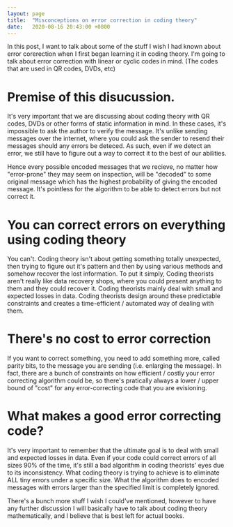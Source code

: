 ```yaml
---
layout: page
title:  "Misconceptions on error correction in coding theory"
date:   2020-08-16 20:43:00 +0800
---
```


In this post, I want to talk about some of the stuff I wish I had known about error corerection when I first began learning it in coding theory. I'm going to talk about error correction with linear or cyclic codes in mind. (The codes that are used in QR codes, DVDs, etc)


# Premise of this disucussion.

It's very important that we are discussing about coding theory with QR codes, DVDs or other forms of static information in mind. In these cases, it's impossible to ask the author to verify the message. It's unlike sending messages over the internet, where you could ask the sender to resend their messages should any errors be deteced. As such, even if we detect an error, we still have to figure out a way to correct it to the best of our abilities. 

Hence every possible encoded messages that we recieve, no matter how "error-prone" they may seem on inspection, will be "decoded" to some original message which has the highest probability of giving the encoded message. It's pointless for the algorithm to be able to detect errors but not correct it. 

# You can correct errors on everything using coding theory

You can't. Coding theory isn't about getting something totally unexpected, then trying to figure out it's pattern and then by using various methods and somehow recover the lost information. To put it simply, Coding theorists aren't really like data recovery shops, where you could present anything to them and they could recover it. Coding theorists mainly deal with small and expected losses in data. Coding theorists design around these predictable constraints and creates a time-efficient / automated way of dealing with them.

# There's no cost to error correction

If you want to correct something, you need to add something more, called parity bits, to the message you are sending (i.e. enlarging the message). In fact, there are a bunch of constraints on how efficient / costly your error correcting algorithm could be, so there's pratically always a lower / upper bound of "cost" for any error-correcting code that you are evisioning.

# What makes a good error correcting code?

It's very important to remember that the ultimate goal is to deal with small and expected losses in data. Even if your code could correct errors of all sizes 90% of the time, it's still a bad algorithm in coding theorists' eyes due to its inconsistency. What coding theory is trying to achieve is to eliminate ALL tiny errors under a specific size. What the algorithm does to encoded messages with errors larger than the specified limit is completely ignored. 

There's a bunch more stuff I wish I could've mentioned, however to have any further discussion I will basically have to talk about coding theory mathematically, and I believe that is best left for actual books.
